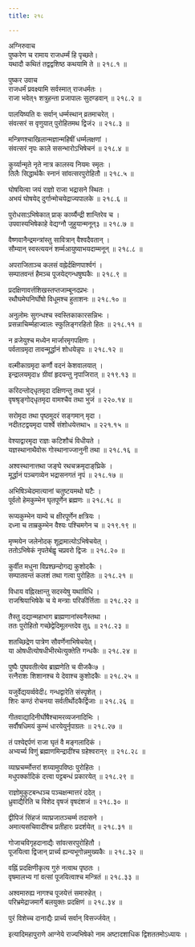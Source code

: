 ```yaml
---
title: २१८

---
```

अग्निरुवाच  
पुष्करेण च रामाय राजधर्म्मं हि पृच्छते।  
यथादौ कथितं तद्वद्वशिष्ठ कथयामि ते ॥ २१८.१ ॥  
  
पुष्कर उवाच  
राजधर्मं प्रवक्ष्यामि सर्वस्मात् राजधर्मतः ।  
राजा भवेत्१ शत्रुहन्ता प्रजापालः सुदण्डवान् ॥ २१८.२ ॥  
  
पालयिष्यति वः सर्वान् धर्म्मस्थान् व्रतमाचरेत् ।  
संवत्सरं स वृणुयात् पुरोहितमथ द्विजं२ ॥ २१८.३ ॥  
  
मन्त्रिणश्चाखिलान्मज्ञान्महिषीं धर्म्मलक्षणां ।  
संवत्सरं नृपः काले ससन्भारोऽभिषेचनं ॥ २१८.४ ॥  
  
कुर्य्यान्मृते नृते नात्र कालस्य नियमः स्मृतः ।  
तिलैः सिद्धार्थकैः स्नानं सांवत्सरपुरोहितौ ॥ २१८.५ ॥  
  
घोषयित्वा जयं राज्ञो राजा भद्रासने स्थितः ।  
अभयं घोषयेद् दुर्गान्मोचयेद्राज्यपालके ॥ २१८.६ ॥  
  
पुरोधसाऽभिषेकात् प्राक् कार्य्यैन्द्री शान्तिरेव च ।  
उपवास्यभिषेकाहे वेद्यग्नौ जुहुयान्मनून्३ ॥ २१८.७ ॥  
  
वैष्णवानैन्द्रमन्त्रांस्तु सावित्रान् वैश्वदैवतान् ।  
सौम्यान् स्वस्त्ययनं शर्म्मआयुष्याभयदाम्मनून् ॥ २१८.८ ॥  
  
अपराजिताञ्च कलसं वह्नेर्दक्षिणपार्श्वगं ।  
सम्पातवन्तं हैमञ्च पूजयेद्‌गन्धषुष्पकैः ॥ २१८.९ ॥  
  
प्रदक्षिणावर्त्तशिखस्तप्तजाम्बूनदप्रभः ।  
रथौघमेघनिर्घोषो विधूमश्च हुताशनः ॥ २१८.१० ॥  
  
अनुलोमः सुगन्धश्च स्वस्तिकाकारसन्निभः ।  
प्रसन्नाचिर्म्महाज्वालः स्फुलिङ्गरहितो हितः ॥ २१८.११ ॥  
  
न व्रजेयुश्च मध्येन मार्जारमृगपक्षिणः ।  
पर्वताग्रमृदा तावन्मूर्द्धानं शोधयेन्नृपः ॥ २१८.१२ ॥  
  
वल्मीकाग्रमृदा कर्णौ वदनं केशवालयात् ।  
इन्द्रालयमृदा४ ग्रीवां हृदयन्तु नृपाजिरात् ॥ २१९.१३ ॥  
  
करिदन्तोद्‌धृतमृदा दक्षिणन्तु तथा भुजं ।  
वृषश्रृङ्गोद्‌धृतमृदा वामश्चैव तथा भुजं ॥ २२०.१४ ॥  
  
सरोमृदा तथा पृष्ठमुदरं सङ्गमान् मृदा ।  
नदीतटद्वयमृदा पार्श्वे संशोधयेत्तथा५ ॥ २२१.१५ ॥  
  
वेश्याद्वारमृदा राज्ञः कटिशौचं विधीयते ।  
यज्ञस्थानाथैवोरू गोस्थानाज्जानुनी तथा ॥ २१८.१६ ॥  
  
अश्वस्थानात्तथा जङ्घे रथचक्रमृदाङ्‌घ्रिके ।  
मूर्द्धानं पञ्चगव्येन भद्रासनगतं नृपं ॥ २१८.१७ ॥  
  
अभिषिञ्चेदमात्यानां चतुष्टयमथो घटैः ।  
पूर्वतो हेमकुम्भेन घृतपूर्णेन ब्रह्मणः ॥ २१८.१८ ॥  
  
रूप्यकुम्भेन याम्ये च क्षीरपूर्णेन क्षत्रियः ।  
दध्ना च ताम्रकुम्भेन वैश्यः पश्चिमगेन च ॥ २१९.१९ ॥  
  
मृण्मयेन जलेनोदक् शूद्रामात्योऽभिषेचयेत् ।  
ततोऽभिषेकं नृपतेर्बह्वृ चप्रवरो द्विजः ॥ २१८.२० ॥  
  
कुर्वीत मधुना विप्रश्छन्दोगद्य कुशोदकैः ।  
सम्पातवन्तं कलशं तथा गत्वा पुरोहितः ॥ २१८.२१ ॥  
  
विधाय वह्निरक्षान्तु सदस्येषु यथाविधि ।  
राजश्रियाभिषेके च ये मन्त्राः परिकीर्त्तिताः ॥ २१८.२२ ॥  
  
तैस्तु दद्यान्महाभाग ब्राह्मणानांस्वनैस्तथा ।  
ततः पुरोहितो गच्छेद्वेदिमूलन्तदेव तु६ ॥ २१८.२३ ॥  
  
शतच्छिद्रेण पात्रेण सौवर्णेनाभिषेचयेत्।  
या ओषधीत्योषधीभीरथेत्युक्तेति गन्धकैः ॥ २१८.२४ ॥  
  
पुष्पैः पुष्पवतीत्येव ब्राह्मणेति च वीजकैः७ ।  
रत्नैराशः शिशानश्च ये देवाश्च कुशोदकैः ॥ २१८.२५ ॥  
  
यजुर्वेद्ययर्व्ववेदी८ गन्धद्वारेति संस्पृशेत् ।  
शिरः कण्ठं रोचनया सर्वतीर्थोदकैर्द्विजाः ॥ २१८.२६ ॥  
  
गीतवाद्यादिनीर्घोषैश्चामरव्यजनादिभिः ।  
सर्वौषधिमयं कुम्भं धारयेयुर्नृपाग्रतः ॥ २१८.२७ ॥  
  
तं पश्येद्दर्पणं राजा घृतं वै मङ्गलादिकं ।  
अभ्यर्च्य विणुं ब्रह्माणमिन्द्रादींश्च ग्रहेश्वरान्९ ॥ २१८.२८ ॥  
  
व्याघ्रचर्म्मोत्तरां शय्यामुपविष्ठः पुरोहितः ।  
मधुपर्क्कादिकं दत्त्वा पट्टबन्धं प्रकारयेत् ॥ २१८.२९ ॥  
  
राज्ञोमुकुटबन्धञ्च पञ्चक्षन्मात्तरं ददेत् ।  
ध्रुवाद्यैरिति च विशेद वृषजं वृषदंशजं ॥ २१८.३० ॥  
  
द्वीपिजं सिंहजं व्याघ्रजातञ्चर्म्म तदासने ।  
अमात्यसचिवादींश्च प्रतीहारः प्रदर्शयेत् ॥ २१८.३१ ॥  
  
गोजाचविगृहदानाद्यैः सांवत्सरपुरोहितौ ।  
पूजयित्वा द्विजान् प्रार्च्य ह्यन्यभूगोन्नमुख्यकैः ॥ २१८.३२ ॥  
  
वह्निं प्रदक्षिणीकृत्य गुरुं नत्वाथ पृष्ठतः ।  
वृषमालभ्य गां वत्सां पूजयित्वाश्च मन्त्रितं ॥ २१८.३३ ॥  
  
अश्वमारुह्य नागश्च पूजयेत्तं समारुहेत् ।  
परिभ्रमेद्राजमार्गे बलयुक्तः प्रदक्षिणं ॥ २१८.३४ ॥  
  
पुरं विशेच्च दानाद्यैः प्रार्च्य सर्वान् विसर्ज्जयेत् ।  
  
इत्यादिमहापुराणे आग्नेये राज्यभिषेको नाम अष्टादशाधिक द्विशततमोऽध्यायः ।